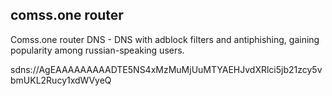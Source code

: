 ## comss.one router

Comss.one router DNS - DNS with adblock filters and antiphishing, gaining popularity among russian-speaking users.

sdns://AgEAAAAAAAAADTE5NS4xMzMuMjUuMTYAEHJvdXRlci5jb21zcy5vbmUKL2Rucy1xdWVyeQ
